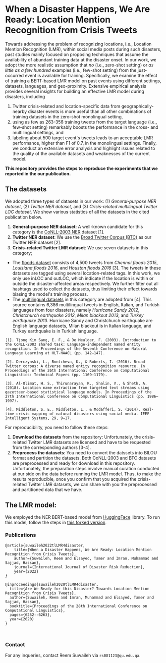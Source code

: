 # When a Disaster Happens, We Are Ready: Location Mention Recognition from Crisis Tweets

Towards addressing the problem of recognizing locations, i.e., Location Mention Recognition (LMR), within social media posts during such disasters, past studies mainly focused on proposing techniques that assume the availability of abundant training data at the disaster onset. In our work, we adopt the more realistic assumption that _no_ (i.e., zero-shot setting) or _as little as a few hundred_ examples (i.e., few-shot setting) from the just-occurred event is available for training. Specifically, we examine the effect of training a BERT-based LMR model on past events using different settings, datasets, languages, and geo-proximity. Extensive empirical analysis provides several insights for building an effective LMR model during disasters, including 
1. Twitter crisis-related and location-specific data from geographically-nearby disaster events is more useful than all other combinations of training datasets in the zero-shot monolingual setting, 
2. using as few as 263-356 training tweets from the target language (i.e., few-shot setting) remarkably boosts the performance in the cross- and multilingual settings, and 
3. labeling about 500 target event's tweets leads to an acceptable LMR performance, higher than F1 of 0.7, in the monolingual settings. Finally, we conduct an extensive error analysis and highlight issues related to the quality of the available datasets and weaknesses of the current model.

**This repository provides the steps to reproduce the experiments that we reported in the our publication.**

## The datasets

We adopted three types of datasets in our work: (1) _General-purpose NER dataset_, (2) _Twitter NER dataset_, and (3) _Crisis-related multilingual Twitter LOC dataset_. We show various statistics of all the datasets in the cited publication below. 

1. **General-purpose NER dataset**: A well-known candidate for this category is the [CoNLL-2003 NER](https://www.clips.uantwerpen.be/conll2003/ner/) dataset [1]. 
2. **Twitter NER dataset**: We use the [Broad Twitter Corpus (BTC)](https://github.com/GateNLP/broad_twitter_corpus) as our Twitter NER dataset [2].
3. **Crisis-related Twitter LMR dataset**: We use seven datasets in this category; 
- The [floods dataset](https://github.com/halolimat/LNEx) consists of 4,500 tweets from _Chennai floods 2015_, _Louisiana floods 2016_, and _Houston floods 2016_ [3]. The tweets in these datasets are tagged using several location-related tags. In this work, we only use inLOC and outLOC, which indicate if the location is within or outside the disaster-affected areas respectively. We further filter out all hashtags used to collect the datasets, thus limiting their effect towards biasing the model's training process.
- The [multilingual datasets](https://revealproject.eu/geoparse-benchmark-open-dataset/) in this category are adopted from [4]. This source contains 6,386 multilingual tweets in English, Italian, and Turkish languages from four disasters, namely _Hurricane Sandy 2012_, _Christchurch earthquake 2012_, _Milan blackout 2013_, and _Turkey earthquake 2013_. Hurricane Sandy and Christchurch earthquake are English language datasets, Milan blackout is in Italian language, and Turkey earthquake is in Turkish language.

```
[1]. Tjong Kim Sang, E. F., & De Meulder, F. (2003). Introduction to the CoNLL-2003 shared task: Language-independent named entity recognition. In Proceedings of the Seventh Conference on Natural Language Learning at HLT-NAACL (pp. 142–147).

[2]. Derczynski, L., Bontcheva, K., & Roberts, I. (2016). Broad Twitter corpus: A diverse named entity recognition resource. In Proceedings of the 26th International Conference on Computational Linguistics: Technical Papers (pp. 1169–1179).

[3]. Al-Olimat, H. S., Thirunarayan, K., Shalin, V., & Sheth, A. (2018). Location name extraction from targeted text streams using gazetteer-based statistical language models. In Proceedings of the 27th International Conference on Computational Linguistics (pp. 1986–1997).

[4]. Middleton, S. E., Middleton, L., & Modafferi, S. (2014). Real-time crisis mapping of natural disasters using social media. IEEE Intelligent Systems, 29, 9–17.
```

For reproducibility, you need to follow these steps:

1. **Download the datasets** from the repository: Unfortunately, the crisis-related Twitter LMR datasets are licensed and have to be requested from the corresponding authors [3-4]. 
2. **Preprocess the datasets**: You need to convert the datssets into BILOU format and partition the datasets. Both CoNLL-2003 and BTC datasets are preprocessed and ready for download in this repository. Unfortunately, the preparation steps involve manual curation conducted at our side on the data before running the LMR model. Thus, to make the results reproducible, once you confirm that you acquired the crisis-related Twitter LMR datasets, we can share with you the preprocessed and partitioned data that we have.


## The LMR model:
We employed the NER BERT-based model from [HuggingFace](https://huggingface.co/) library. To run this model, follow the steps in [this forked version](https://github.com/rsuwaileh/transformers/tree/master/examples/ner).

### Publications
```
@article{suwaileh2022tlLMR4disaster,
    title={When a Disaster Happens, We Are Ready: Location Mention Recognition from Crisis Tweets},
    author={Suwaileh, Reem and Elsayed, Tamer and Imran, Muhammad and Sajjad, Hassan},
    journal={International Journal of Disaster Risk Reduction},
    year={2022}
}

@inproceedings{suwaileh2020tlLMR4disaster,
  title={Are We Ready for this Disaster? Towards Location Mention Recognition from Crisis Tweets},
  author={Suwaileh, Reem and Imran, Muhammad and Elsayed, Tamer and Sajjad, Hassan},
  booktitle={Proceedings of the 28th International Conference on Computational Linguistics},
  pages={6252--6263},
  year={2020}
}

 
```

### Contact
For any inqueries, contact Reem Suwaileh via `rs081123@qu.edu.qa`.
